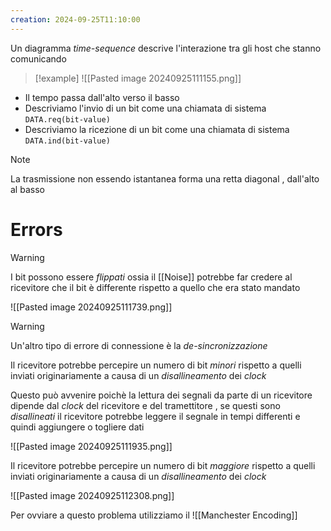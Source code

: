```yaml
---
creation: 2024-09-25T11:10:00
---
```

Un diagramma *time-sequence* descrive l'interazione tra gli host che stanno comunicando

>[!example] 
>![[Pasted image 20240925111155.png]]

+ Il tempo passa dall'alto verso il basso
+ Descriviamo l'invio di un bit come una chiamata di sistema `DATA.req(bit-value)`
+ Descriviamo la ricezione di un bit come una chiamata di sistema `DATA.ind(bit-value)`

>[!note] 
>La trasmissione non essendo istantanea forma una retta diagonal , dall'alto al basso

# Errors

>[!warning] 
>I bit possono essere *flippati* ossia il [[Noise]] potrebbe far credere al ricevitore che il bit è differente rispetto a quello che era stato mandato 
>
>![[Pasted image 20240925111739.png]]

>[!warning] 
>Un'altro tipo di errore di connessione è la *de-sincronizzazione* 
>
>Il ricevitore potrebbe percepire un numero di bit *minori* rispetto a quelli inviati originariamente a causa di un *disallineamento* dei *clock*
>
>Questo può avvenire poichè la lettura dei segnali da parte di un ricevitore dipende dal *clock* del ricevitore e del tramettitore , se questi sono *disallineati* il ricevitore potrebbe leggere il segnale in tempi differenti e quindi aggiungere o togliere dati
>
>![[Pasted image 20240925111935.png]]
>
>Il ricevitore potrebbe percepire un numero di bit *maggiore* rispetto a quelli inviati originariamente a causa di un *disallineamento* dei *clock*
>
>![[Pasted image 20240925112308.png]]
>
>Per ovviare a questo problema utilizziamo il ![[Manchester Encoding]]
